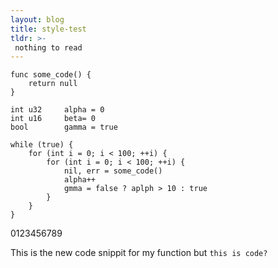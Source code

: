 ```yaml
---
layout: blog
title: style-test
tldr: >- 
 nothing to read
---
```


```
func some_code() {
    return null
}

int u32     alpha = 0
int u16     beta= 0
bool        gamma = true

while (true) {
    for (int i = 0; i < 100; ++i) {
        for (int i = 0; i < 100; ++i) {
            nil, err = some_code()
            alpha++
            gmma = false ? aplph > 10 : true
        }
    }
}
```

0123456789

This is the new code snippit for my function
but ``this is code?``
